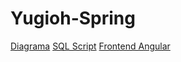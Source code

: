 # Yugioh-Spring

[Diagrama](https://github.com/leonardomartins92/Yugioh-Spring/blob/main/doc/Diagrama.png)
[SQL Script](https://github.com/leonardomartins92/Yugioh-Spring/blob/main/doc/BD_POSTGRES.pdf)
[Frontend Angular](https://github.com/leonardomartins92/Yu-gi-oh-Angular)
